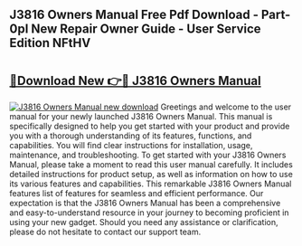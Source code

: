 ## J3816 Owners Manual Free Pdf Download - Part-0pI New Repair Owner Guide - User Service Edition NFtHV

# <h2><a href="http://bc93285.oget.top/?id=J3816+Owners+Manual">🔗Download New 👉🔴 J3816 Owners Manual</a></h2>

[![J3816 Owners Manual new download](https://i.imgur.com/5g1atiW.png)](http://bc93285.oget.top/?id=J3816+Owners+Manual)
Greetings and welcome to the user manual for your newly launched J3816 Owners Manual. This manual is specifically designed to help you get started with your product and provide you with a thorough understanding of its features, functions, and capabilities. You will find clear instructions for installation, usage, maintenance, and troubleshooting. To get started with your J3816 Owners Manual, please take a moment to read this user manual carefully. It includes detailed instructions for product setup, as well as information on how to use its various features and capabilities. This remarkable J3816 Owners Manual features list of features for seamless and efficient performance. Our expectation is that the J3816 Owners Manual has been a comprehensive and easy-to-understand resource in your journey to becoming proficient in using your new gadget. Should you need any assistance or clarification, please do not hesitate to contact our support team.
